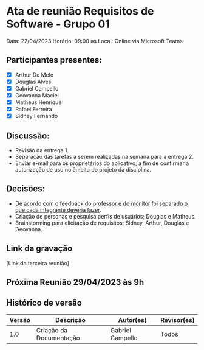# Ata de reunião Requisitos de Software - Grupo 01
Data: 22/04/2023
Horário: 09:00 às 
Local: Online via Microsoft Teams

## Participantes presentes:
- [x] Arthur De Melo
- [x] Douglas Alves
- [x] Gabriel Campello
- [x] Geovanna Maciel
- [x] Matheus Henrique
- [x] Rafael Ferreira
- [x] Sidney Fernando

## Discussão:
* Revisão da entrega 1.
* Separação das tarefas a serem realizadas na semana para a entrega 2.
* Enviar e-mail para os proprietários do aplicativo, a fim de confirmar a autorização de uso no âmbito do projeto da disciplina. 

## Decisões:
* [De acordo com o feedback do professor e do monitor foi separado o que cada integrante deveria fazer](https://github.com/Requisitos-de-Software/2023.1-BilheteriaDigital/issues/13).
* Criação de personas e pesquisa perfis de usuários; Douglas e Matheus.
* Brainstorming para elicitação de requisitos; Sidney, Arthur, Douglas e Geovanna.


## Link da gravação

[Link da terceira reunião]

## Próxima Reunião 29/04/2023 às 9h

## Histórico de versão
Versão   | Descrição | Autor(es) | Revisor(es)
--------- | ------ | ---------- | ----------
1.0 | Criação da Documentação | Gabriel Campello | Todos
